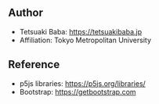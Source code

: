 ## Author
* Tetsuaki Baba: https://tetsuakibaba.jp
* Affiliation: Tokyo Metropolitan University

## Reference
  * p5js libraries: https://p5js.org/libraries/
  * Bootstrap: https://getbootstrap.com